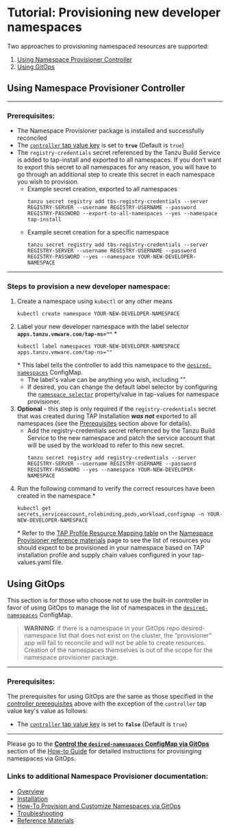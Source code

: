 # Tutorial: Provisioning new developer namespaces

Two approaches to provisioning namespaced resources are supported:

1. [Using Namespace Provisioner Controller](#controller-ns-provisioning)
2. [Using GitOps](#using-gitops)

## <a id="controller-ns-provisioning"></a>Using Namespace Provisioner Controller

---

### <a id="nps-controller-prerequisites"></a>Prerequisites:</br>
* The Namespace Provisioner package is installed and successfully reconciled
* The [`controller` tap value key](install.hbs.md#customized-installation) is set to **`true`** (Default is `true`)
* The `registry-credentials` secret referenced by the Tanzu Build Service is added to tap-install and exported to all namespaces. If you don’t want to export this secret to all namespaces for any reason, you will have to go through an additional step to create this secret in each namespace you wish to provision.
  * Example secret creation, exported to all namespaces
    ```
    tanzu secret registry add tbs-registry-credentials --server REGISTRY-SERVER --username REGISTRY-USERNAME --password REGISTRY-PASSWORD --export-to-all-namespaces --yes --namespace tap-install
    ```
  * Example secret creation for a specific namespace
    ```
    tanzu secret registry add tbs-registry-credentials --server REGISTRY-SERVER --username REGISTRY-USERNAME --password REGISTRY-PASSWORD --yes --namespace YOUR-NEW-DEVELOPER-NAMESPACE
    ```
  

--- 

### <a id="provision-dev-namespace"></a>Steps to provision a new developer namespace:

1. Create a namespace using `kubectl` or any other means
   ```
   kubectl create namespace YOUR-NEW-DEVELOPER-NAMESPACE
   ```
2. Label your new developer namespace with the label selector **`apps.tanzu.vmware.com/tap-ns=""`** *
   ```
   kubectl label namespaces YOUR-NEW-DEVELOPER-NAMESPACE apps.tanzu.vmware.com/tap-ns=""
   ```
    \* This label tells the controller to add this namespace to the [`desired-namespaces`](about.hbs.md#nsp-component-desired-namespaces-configmap) ConfigMap.</br>
   * The label's value can be anything you wish, including "".
   * If desired, you can change the default label selector by configuring the  [`namespace_selector`](install.hbs.md#customized-installation) property/value in tap-values for namespace provisioner.
3. **Optional** - this step is only required if the `registry-credentials` secret that was created during TAP Installation **_was not_** exported to all namespaces (see the [Prerequisites](#nps-controller-prerequisites) section above for details).
   * Add the registry-credentials secret referrenced by the Tanzu Build Service to the new namespace and patch the service account that will be used by the workload to refer to this new secret.
     ```
     tanzu secret registry add registry-credentials --server REGISTRY-SERVER --username REGISTRY-USERNAME --password REGISTRY-PASSWORD --yes --namespace YOUR-NEW-DEVELOPER-NAMESPACE
     ```
4. Run the following command to verify the correct resources have been created in the namespace *
   ```
   kubectl get secrets,serviceaccount,rolebinding,pods,workload,configmap -n YOUR-NEW-DEVELOPER-NAMESPACE
   ```
   \* Refer to the [TAP Profile Resource Mapping table](reference.hbs.md#profile-resource-mapping) on the [Namespace Provisioner reference materials](reference.hbs.md) page to see the list of resources you should expect to be provisioned in your namespace based on TAP installation profile and supply chain values configured in your tap-values.yaml file.



## <a id="using-gitops"></a>Using GitOps
This section is for those who choose not to use the built-in controller in favor of using GitOps to manage the list of namespaces in the [`desired-namespaces`](about.hbs.md#nsp-component-desired-namespaces-configmap) ConfigMap.

>**WARNING**: if there is a namespace in your GitOps repo desired-namespace list that does not exist on the cluster, the “provisioner” app will fail to reconcile and will not be able to create resources. Creation of the namespaces themselves is out of the scope for the namespace provisioner package.

---

### <a id="gitops-prerequisites"></a>Prerequisites:</br>

The prerequisites for using GitOps are the same as those specified in the [controller prerequisites](#nps-controller-prerequisites) above with the exception of the `controller` tap value key's value as follows:

* The [`controller` tap value key](install.hbs.md#customized-installation) is set to **`false`** (Default is `true`)

---

Please go to the  [**Control the `desired-namespaces` ConfigMap via GitOps**](how-tos.hbs.md#control-desired-namespaces) section of the [How-to Guide](how-tos.hbs.md) for detailed instructions for provisinging namespaces via GitOps. 

### Links to additional Namespace Provisioner documentation:
* [Overview](about.hbs.md)
* [Installation](installation.hbs.md)
* [How-To Provision and Customize Namespaces via GitOps](how-tos.hbs.md)
* [Troubleshooting](troubleshooting.hbs.md)
* [Reference Materials](reference.hbs.md)